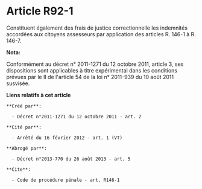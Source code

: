 # Article R92-1

Constituent également des frais de justice correctionnelle les indemnités accordées aux citoyens assesseurs par application
des articles R. 146-1 à R. 146-7.

**Nota:**

Conformément au décret n° 2011-1271 du 12 octobre 2011, article 3, ses dispositions sont applicables à titre expérimental
dans les conditions prévues par le II de l'article 54 de la loi n° 2011-939 du 10 août 2011 susvisée.

**Liens relatifs à cet article**

	**Créé par**:

	  - Décret n°2011-1271 du 12 octobre 2011 - art. 2

	**Cité par**:

	  - Arrêté du 16 février 2012 - art. 1 (VT)

	**Abrogé par**:

	  - Décret n°2013-770 du 26 août 2013 - art. 5

	**Cite**:

	  - Code de procédure pénale - art. R146-1

